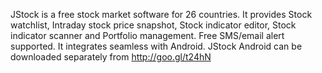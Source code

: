 JStock is a free stock market software for 26 countries. It provides Stock watchlist, Intraday stock price snapshot, Stock indicator editor, Stock indicator scanner and Portfolio management. Free SMS/email alert supported. It integrates seamless with Android. JStock Android can be downloaded separately from http://goo.gl/t24hN
